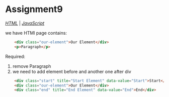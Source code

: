 # Assignment9

*[HTML](./index.html)* | *[JavaScript](./main.js)*  

we have HTMl page contains:

```html
    <div class="our-element">Our Element</div>
    <p>Paragraph</p>
```

Required:

1. remove Paragraph
2. we need to add element before and another one after div  

```html
    <div class="start" title="Start Element" data-value="Start">Start</div>
    <div class="our-element">Our Element</div>
    <div class="end" title="End Element" data-value="End">End</div>
```
